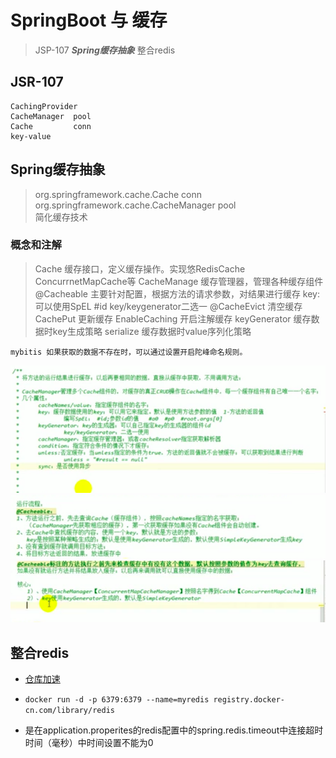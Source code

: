 # SpringBoot 与 缓存
> JSP-107 ***Spring缓存抽象*** 整合redis

## JSR-107
```text
CachingProvider 
CacheManager  pool
Cache         conn
key-value
```
## Spring缓存抽象
> org.springframework.cache.Cache  conn
> org.springframework.cache.CacheManager pool  
> 简化缓存技术

### 概念和注解
> Cache 缓存接口，定义缓存操作。实现悠RedisCache ConcurrnetMapCache等
> CacheManage 缓存管理器，管理各种缓存组件
> @Cacheable 主要针对配置，根据方法的请求参数，对结果进行缓存   key:可以使用SpEL #id  key/keygenerator二选一
> @CacheEvict 清空缓存
> CachePut 更新缓存
> EnableCaching 开启注解缓存
>keyGenerator 缓存数据时key生成策略
>serialize 缓存数据时value序列化策略
```text
mybitis 如果获取的数据不存在时，可以通过设置开启陀峰命名规则。
```
![springboot_cacae 注意事项](springboot_cache01.png)
![@Cacheable 运行原理1](@Cacheable01.png)
![@Cacheable 运行原理2](@Cacheble02.png)


## 整合redis
* [仓库加速](https://www.docker-cn.com/registry-mirror)

* ` docker run -d -p 6379:6379 --name=myredis registry.docker-cn.com/library/redis `

* 是在application.properites的redis配置中的spring.redis.timeout中连接超时时间（毫秒）中时间设置不能为0